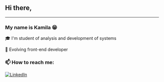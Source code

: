 ## Hi there, 
----------
### My name is Kamila 😁
🎓 I'm student of analysis and development of systems

🚀 Evolving front-end developer

### 📫 How to reach me:
<a href="https://www.linkedin.com/in/kamila-pereira/">
    <img src="https://img.shields.io/badge/LinkedIn-%230077B5.svg?&style=flat-square&logo=linkedin&logoColor=white" alt="LinkedIn"">
  </a>  



<!--
**kahpereira/kahpereira** is a ✨ _special_ ✨ repository because its `README.md` (this file) appears on your GitHub profile.

Here are some ideas to get you started:

- 🔭 I’m currently working on ...
- 🌱 I’m currently learning ...
- 👯 I’m looking to collaborate on ...
- 🤔 I’m looking for help with ...
- 💬 Ask me about ...
- 📫 How to reach me: ...
- 😄 Pronouns: ...
- ⚡ Fun fact: ...
-->
